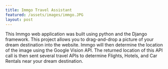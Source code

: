 ```yaml
---
title: Immgo Travel Assistant
featured: /assets/images/immgo.JPG
layout: post
---
```


<p>This Immgo web application was built using python and the Django framework. This project allows you to drag-and-drop a picture of your dream destination into the website. Immgo will then determine the location of the image using the Google Vision API. The returned location of this API call is then sent several travel APIs to determine Flights, Hotels, and Car Rentals near your dream destination. </p>